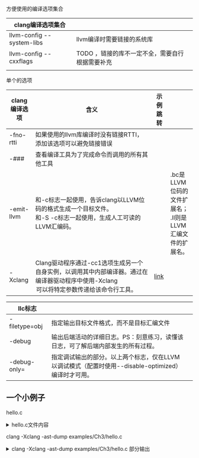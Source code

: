 

方便使用的编译选项集合

| clang编译选项集合         |                                                 |      |
| ------------------------- | ----------------------------------------------- | ---- |
| llvm-config --system-libs | llvm编译时需要链接的系统库                      |      |
| llvm-config --cxxflags    | TODO ，链接的库不一定不全，需要自行根据需要补充 |      |
|                           |                                                 |      |

单个的选项

| clang编译选项 | 含义                                                         | 示例跳转               |                                                              |
| ------------- | ------------------------------------------------------------ | ---------------------- | ------------------------------------------------------------ |
| -fno-rtti     | 如果使用的llvm库编译时没有链接RTTI，添加该选项可以避免链接错误 |                        |                                                              |
| -###          | 查看编译工具为了完成命令而调用的所有其他工具                 |                        |                                                              |
| -emit-llvm    | 和-c标志一起使用，告诉clang以LLVM位码的格式生成一个目标文件。<br>和-S -c标志一起使用，生成人工可读的LLVM汇编码。 |                        | .bc是LLVM位码的文件扩展名；<br>.ll则是LLVM汇编文件的扩展名。 |
| -Xclang       | Clang驱动程序通过-cc1选项生成另一个自身实例，以调用其中内部编译器。通过在编译器驱动程序中使用-Xclang<option>可以将特定参数传递给该命令行工具。 | [link](#Option_Xclang) |                                                              |



| llc标志            |                                                              |      |
| ------------------ | ------------------------------------------------------------ | ---- |
| -filetype=obj      | 指定输出目标文件格式，而不是目标汇编文件                     |      |
| -debug             | 输出后端活动的详细日志。PS：刻意练习，读懂该日志，可了解后端内部发生的所有过程。 |      |
| -debug-only=<name> | 指定调试输出的部分。以上两个标志，仅在LLVM以调试模式（配置时使用--disable-optimized）编译时才可用。 |      |

## 一个小例子

hello.c

<details>
    <summary>hello.c文件内容</summary>
```C
#include <stdio.h>
int main() {
  printf("Hello, World!\n");
  return 0;
}
```
</details>

<a id="Option_Xclang">clang -Xclang -ast-dump examples/Ch3/hello.c</a>

<details>
    <summary>clang -Xclang -ast-dump examples/Ch3/hello.c 部分输出</summary>
<code>
……
`-FunctionDecl 0x2b3e4d0 <examples/Ch3/hello.c:2:1, line:5:1> line:2:5 main 'int ()'
  `-CompoundStmt 0x2b3e6b0 <col:12, line:5:1>
    |-CallExpr 0x2b3e610 <line:3:3, col:27> 'int'
    | |-ImplicitCastExpr 0x2b3e5f8 <col:3> 'int (*)(const char *, ...)' <FunctionToPointerDecay>
    | | `-DeclRefExpr 0x2b3e570 <col:3> 'int (const char *, ...)' Function 0x2b30310 'printf' 'int (const char *, ...)'
    | `-ImplicitCastExpr 0x2b3e658 <col:10> 'const char *' <BitCast>
    |   `-ImplicitCastExpr 0x2b3e640 <col:10> 'char *' <ArrayToPointerDecay>
    |     `-StringLiteral 0x2b3e598 <col:10> 'char [15]' lvalue "Hello, World!\n"
    `-ReturnStmt 0x2b3e690 <line:4:3, col:10>
      `-IntegerLiteral 0x2b3e670 <col:10> 'int' 0
</code>
</details>